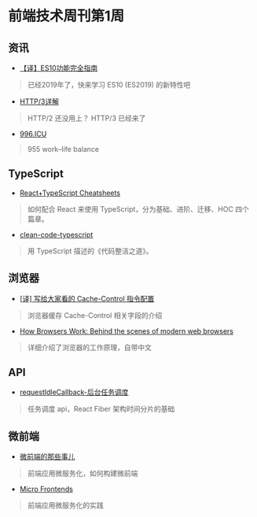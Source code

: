 # 前端技术周刊第1周

## 资讯

- [【译】ES10功能完全指南](https://juejin.im/post/5c7c8e125188256365101c34)

> 已经2019年了，快来学习 ES10 (ES2019) 的新特性吧

- [HTTP/3详解](https://http3-explained.haxx.se/zh/)

> HTTP/2 还没用上？ HTTP/3 已经来了

- [996.ICU](https://github.com/996icu/996.ICU)

>  955 work–life balance

## TypeScript

- [React+TypeScript Cheatsheets](https://github.com/sw-yx/react-typescript-cheatsheet)

> 如何配合 React 来使用 TypeScript，分为基础、进阶、迁移、HOC 四个篇章。

- [clean-code-typescript](https://labs42io.github.io/clean-code-typescript/)

> 用 TypeScript 描述的《代码整洁之道》。

## 浏览器

- [[译] 写给大家看的 Cache-Control 指令配置](https://github.com/xitu/gold-miner/blob/master/TODO1/cache-control-for-civilians.md)

> 浏览器缓存 Cache-Control 相关字段的介绍

- [How Browsers Work: Behind the scenes of modern web browsers](https://www.html5rocks.com/en/tutorials/internals/howbrowserswork/)

> 详细介绍了浏览器的工作原理，自带中文

## API

- [requestIdleCallback-后台任务调度](http://www.zhangyunling.com/702.html)

> 任务调度 api，React Fiber 架构时间分片的基础

## 微前端

- [微前端的那些事儿](https://github.com/phodal/microfrontends)

> 前端应用微服务化，如何构建微前端

- [Micro Frontends](https://micro-frontends.org/)

> 前端应用微服务化的实践
